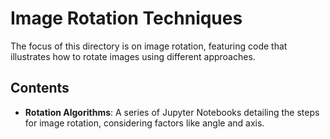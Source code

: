 # Image Rotation Techniques

The focus of this directory is on image rotation, featuring code that illustrates how to rotate images using different approaches.

## Contents

- **Rotation Algorithms**: A series of Jupyter Notebooks detailing the steps for image rotation, considering factors like angle and axis.

